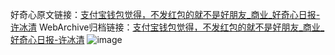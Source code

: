 好奇心原文链接：[支付宝钱包觉得，不发红包的就不是好朋友_商业_好奇心日报-许冰清](https://www.qdaily.com/articles/5567.html)
WebArchive归档链接：[支付宝钱包觉得，不发红包的就不是好朋友_商业_好奇心日报-许冰清](http://web.archive.org/web/20190623165039/https://www.qdaily.com/articles/5567.html)
![image](http://ww3.sinaimg.cn/large/007d5XDply1g3w8rpau9wj30u03fk4p0)